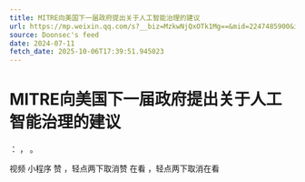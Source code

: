 ```yaml
---
title: MITRE向美国下一届政府提出关于人工智能治理的建议
url: https://mp.weixin.qq.com/s?__biz=MzkwNjQxOTk1Mg==&mid=2247485900&idx=1&sn=9724e4d47dd0a0a8d1367aacd9f6a448
source: Doonsec's feed
date: 2024-07-11
fetch_date: 2025-10-06T17:39:51.945023
---
```


# MITRE向美国下一届政府提出关于人工智能治理的建议

：
，
。

视频
小程序
赞
，轻点两下取消赞
在看
，轻点两下取消在看